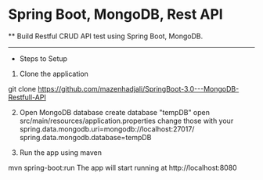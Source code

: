  # Spring Boot, MongoDB, Rest API
** Build Restful CRUD API test using Spring Boot, MongoDB.
***
* Steps to Setup
1. Clone the application

git clone https://github.com/mazenhadjali/SpringBoot-3.0---MongoDB-Restfull-API

2. Open MongoDB database
create database "tempDB"
open src/main/resources/application.properties
change those with your 
spring.data.mongodb.uri=mongodb://localhost:27017/
spring.data.mongodb.database=tempDB

4. Run the app using maven

mvn spring-boot:run
The app will start running at http://localhost:8080
